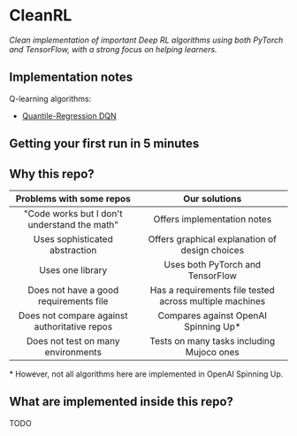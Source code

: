 # CleanRL

*Clean implementation of important Deep RL algorithms using both PyTorch and TensorFlow, with a strong focus on helping learners.*

## Implementation notes

Q-learning algorithms:
- <a target="_blank" href="https://nbviewer.jupyter.org/github/zhihanyang2022/CleanRL/blob/main/notes/qrdqn.pdf" type="application/pdf">Quantile-Regression DQN</a>

## Getting your first run in 5 minutes

## Why this repo?

|              Problems with some repos              |                 Our solutions                |
|:--------------------------------------------------:|:--------------------------------------------:|
| "Code works but I don't understand the math"       | Offers implementation notes                  | 
| Uses sophisticated abstraction                     | Offers graphical explanation of design choices |
|                  Uses one library                  |       Uses both PyTorch and TensorFlow       |
| Does not have a good requirements file             | Has a requirements file tested across multiple machines |
|    Does not compare against authoritative repos    |       Compares against OpenAI Spinning Up*       |
|         Does not test on many environments         |   Tests on many tasks including Mujoco ones  |

\* However, not all algorithms here are implemented in OpenAI Spinning Up.

## What are implemented inside this repo?

TODO
